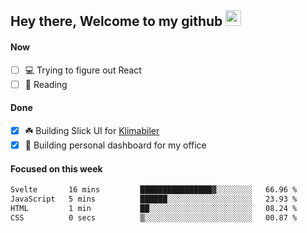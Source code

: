 ## Hey there, Welcome to my github <img src="https://media.giphy.com/media/hvRJCLFzcasrR4ia7z/giphy.gif" width="25px">

#### Now
- [ ] 💻 Trying to figure out React
- [ ] 📕 Reading

#### Done
- [x] ☘️ Building Slick UI for [Klimabiler](https://klimabiler.dk)
- [x] 🚀 Building personal dashboard for my office
 
 #### Focused on this week
<!--START_SECTION:waka-->

```txt
Svelte       16 mins         ████████████████▓░░░░░░░░   66.96 %
JavaScript   5 mins          ██████░░░░░░░░░░░░░░░░░░░   23.93 %
HTML         1 min           ██░░░░░░░░░░░░░░░░░░░░░░░   08.24 %
CSS          0 secs          ▒░░░░░░░░░░░░░░░░░░░░░░░░   00.87 %
```

<!--END_SECTION:waka-->

